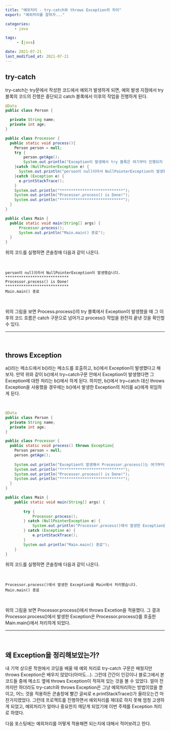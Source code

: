 ```yaml
---
title: "예외처리 - try-catch와 throws Exception의 차이"
export: "예외처리를 잘하자..."

categories:
    - java

tags:
     - [java]

date: 2021-07-21
last_modified_at: 2021-07-21
---
```


## **try-catch**

try-catch는 try문에서 작성한 코드에서 예외가 발생하게 되면, 예외 발생 지점에서 try 블록의 코드의 진행은 중단되고 catch 블록에서 이후의 작업을 진행하게 된다. 

```java
@Data
public class Person {

  private String name;
  private int age;
}
```
```java
public class Processor {
  public static void process(){
    Person person = null;
    try {
    	person.getAge();
		System.out.println("Exception이 발생해서 try 블록은 여기부터 진행되지 않습니다.");
    }catch (NullPointerException e) {
      System.out.println("person이 null이라서 NullPointerException이 발생했습니다.");
    }catch (Exception e) {
      e.printStackTrace();
    }
    System.out.println("****************************");
    System.out.println("Processor.process() is Done!");
    System.out.println("****************************");
  }
}
```
```java
public class Main {
  public static void main(String[] args) {
	  Processor.process();
	  System.out.println("Main.main() 종료");
  }
}
```
  
위의 코드를 실행하면 콘솔창에 다음과 같이 나온다.

<br>

```
person이 null이라서 NullPointerException이 발생했습니다.
****************************
Processor.process() is Done!
****************************
Main.main() 종료
```


<br>


위의 그림을 보면 Process.process()의 try 블록에서 Exception이 발생했을 때 그 이후의 코드 흐름은 catch 구문으로 넘어가고 process() 작업을 완전히 끝낸 것을 확인할 수 있다.

___

<br>

## **throws Exception**

a()라는 메소드에서 b()라는 메소드를 호출하고, b()에서 Exception이 발생했다고 해보자. 만약 위와 같이 b()에서 try~catch구문 안에서 Exception이 발생했다면 그 Exception에 대한 처리는 b()에서 하게 된다. 하지만, b()에서 try~catch 대신 throws Exception을 사용했을 경우에는 b()에서 발생한 Exception의 처리를 a()에게 위임하게 된다. 


<br>

```java
@Data
public class Person {
  private String name;
  private int age;
}
```
```java
public class Processor {
  public static void process() throws Exception{
    Person person = null;
    person.getAge();
    
    System.out.println("Exception이 발생해서 Processor.process()는 여기부터 진행되지 않습니다.");
    System.out.println("****************************");
    System.out.println("Processor.process() is Done!");
    System.out.println("****************************");
  }
}
```
```java
public class Main {
	public static void main(String[] args) {
		
		try {
			Processor.process();
		} catch (NullPointerException e) {
			System.out.println("Processor.process()에서 발생한 Exception을 Main에서 처리했습니다.");
		} catch (Exception e) {
			e.printStackTrace();
		}
		System.out.println("Main.main() 종료");
	}
}
```
위의 코드를 실행하면 콘솔창에 다음과 같이 나온다.

<br>

```
Processor.process()에서 발생한 Exception을 Main에서 처리했습니다.
Main.main() 종료
```

<br>


위의 그림을 보면 Processor.process()에서 throws Excetion을 적용했다. 그 결과 Processor.process()에서 발생한 Exception은 Processor.process()를 호출한 Main.main()에서 처리하게 되었다. 

___

<br>

## **왜 Exception을 정리해보았는가?**    

내 기억 상으론 학원에서 코딩을 배울 때 예외 처리로 try-catch 구문은 배웠지만 throws Exception은 배우지 않았다(아마도...). 그런데 간간이 인강이나 블로그에서 본 코드들 중에 메소드 옆에 throws Exception이 적혀져 있는 것을 볼 수 있었다. 얼마 전까지만 하더라도 try-catch와 throws Exception은 그냥 예외처리하는 방법이었을 뿐이고, 어느 것을 적용하든 콘솔창에 빨간 글씨로 e.printStackTrace()가 올라오는건 마찬가지였었다. 그런데 프로젝트를 진행하면서 예외처리를 제대로 하지 못해 엄청 고생하게 되었고, 예외처리가 얼마나 중요한지 깨닫게 되었기에 이번 주제를 Exception 처리로 하였다.  

다음 포스팅에는 예외처리를 어떻게 적용해면 되는지에 대해서 적어보려고 한다.

